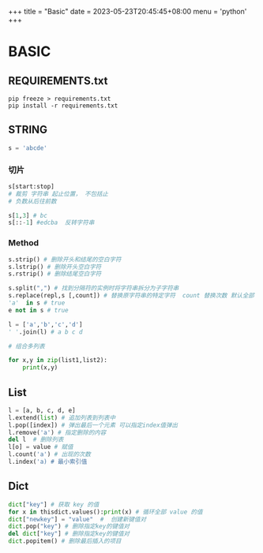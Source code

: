 +++
title = "Basic"
date = 2023-05-23T20:45:45+08:00
menu = 'python'
+++

# **BASIC**

## **REQUIREMENTS.txt**

```shell
pip freeze > requirements.txt
pip install -r requirements.txt
```

## **STRING**

```python
s = 'abcde'
```

### **切片**

```python
s[start:stop]
# 裁剪 字符串 起止位置， 不包括止
# 负数从后往前数
```

```python
s[1,3] # bc
s[::-1] #edcba  反转字符串
```

### **Method**

```python
s.strip() # 删除开头和结尾的空白字符
s.lstrip() # 删除开头空白字符
s.rstrip() # 删除结尾空白字符

s.split(",") # 找到分隔符的实例时将字符串拆分为子字符串
s.replace(repl,s [,count]) # 替换原字符串的特定字符  count 替换次数 默认全部
'a'  in s # true
e not in s # true

l = ['a','b','c','d']
' '.join(l) # a b c d

# 组合多列表

for x,y in zip(list1,list2):
    print(x,y) 
```

## **List**

```python
l = [a, b, c, d, e]
l.extend(list) # 追加列表到列表中
l.pop([index]) # 弹出最后一个元素 可以指定index值弹出
l.remove('a') # 指定删除的内容
del l  # 删除列表
l[o] = value # 赋值
l.count('a') # 出现的次数
l.index('a) # 最小索引值
```

## **Dict**

```python
dict["key"] # 获取 key 的值
for x in thisdict.values():print(x) # 循环全部 value 的值
dict["newkey"] = "value"  #  创建新键值对
dict.pop("key") # 删除指定key的键值对
del dict["key"] # 删除指定key的键值对
dict.popitem() # 删除最后插入的项目
```
